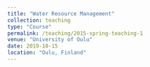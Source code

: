 ```yaml
---
title: "Water Resource Management"
collection: teaching
type: "Course"
permalink: /teaching/2015-spring-teaching-1
venue: "University of Oulu"
date: 2019-10-15
location: "Oulu, Finland"
---
```



